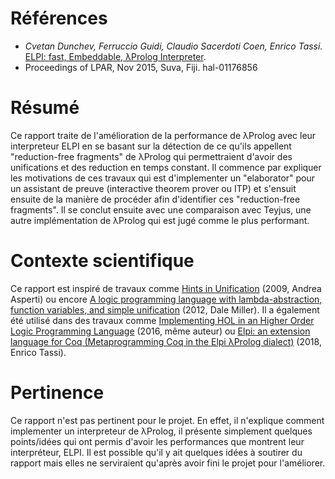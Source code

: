 # Références

* *Cvetan Dunchev, Ferruccio Guidi, Claudio Sacerdoti Coen, Enrico Tassi.* [ELPI: fast, Embeddable, λProlog Interpreter](https://hal.inria.fr/hal-01176856/document).
* Proceedings of LPAR, Nov 2015, Suva, Fiji. hal-01176856

# Résumé

Ce rapport traite de l'amélioration de la performance de λProlog avec leur interpreteur ELPI en se basant sur la détection de ce qu'ils appellent "reduction-free fragments" de λProlog qui permettraient d'avoir des unifications et des reduction en temps constant. Il commence par expliquer les motivations de ces travaux qui est d'implementer un "elaborator" pour un assistant de preuve (interactive theorem prover ou ITP) et s'ensuit ensuite de la manière de procéder afin d'identifier ces "reduction-free fragments". Il se conclut ensuite avec une comparaison avec Teyjus, une autre implémentation de λProlog qui est jugé comme le plus performant.

# Contexte scientifique

Ce rapport est inspiré de travaux comme [Hints in Unification](https://link.springer.com/chapter/10.1007/978-3-642-03359-9_8) (2009, Andrea Asperti) ou encore [A logic programming language with lambda-abstraction, function variables, and simple unification](https://academic.oup.com/logcom/article-abstract/1/4/497/1092890/) (2012, Dale Miller). Il a également été utilisé dans des travaux comme [Implementing HOL in an Higher Order Logic Programming Language](https://dl.acm.org/citation.cfm?id=2966272) (2016, même auteur) ou [Elpi: an extension language for Coq (Metaprogramming Coq in the Elpi λProlog dialect)](https://hal.inria.fr/hal-01637063/document) (2018, Enrico Tassi).

# Pertinence

Ce rapport n'est pas pertinent pour le projet. En effet, il n'explique comment implementer un interpreteur de λProlog, il présente simplement quelques points/idées qui ont permis d'avoir les performances que montrent leur interpréteur, ELPI. Il est possible qu'il y ait quelques idées à soutirer du rapport mais elles ne serviraient qu'après avoir fini le projet pour l'améliorer.